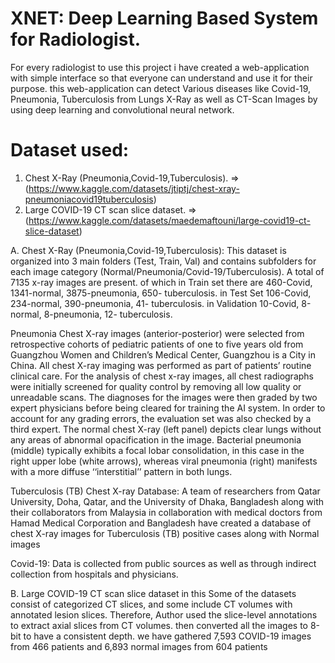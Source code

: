 # XNET: Deep Learning Based System for Radiologist.


For every radiologist to use this project i have created a web-application with simple interface so that everyone can understand and use it for their purpose.
this web-application can detect Various diseases like Covid-19, Pneumonia, Tuberculosis from Lungs X-Ray as well as CT-Scan Images by using deep learning and convolutional neural network.



# Dataset used:


1. Chest X-Ray (Pneumonia,Covid-19,Tuberculosis). => (https://www.kaggle.com/datasets/jtiptj/chest-xray-pneumoniacovid19tuberculosis)
2. Large COVID-19 CT scan slice dataset. => (https://www.kaggle.com/datasets/maedemaftouni/large-covid19-ct-slice-dataset)


A. Chest X-Ray (Pneumonia,Covid-19,Tuberculosis):
This dataset is organized into 3 main folders (Test, Train, Val) and contains subfolders for each image category (Normal/Pneumonia/Covid-19/Tuberculosis). A total of 7135 x-ray images are present. of which 
in Train set there are 460-Covid, 1341-normal, 3875-pneumonia, 650- tuberculosis.
in Test Set 106-Covid, 234-normal, 390-pneumonia, 41- tuberculosis.
in Validation 10-Covid, 8-normal, 8-pneumonia, 12- tuberculosis.

Pneumonia Chest X-ray images (anterior-posterior) were selected from retrospective cohorts of pediatric patients of one to five years old from Guangzhou Women and Children’s Medical Center, Guangzhou is a City in China. All chest X-ray imaging was performed as part of patients’ routine clinical care.
For the analysis of chest x-ray images, all chest radiographs were initially screened for quality control by removing all low quality or unreadable scans. The diagnoses for the images were then graded by two expert physicians before being cleared for training the AI system. In order to account for any grading errors, the evaluation set was also checked by a third expert.
The normal chest X-ray (left panel) depicts clear lungs without any areas of abnormal opacification in the image. Bacterial pneumonia (middle) typically exhibits a focal lobar consolidation, in this case in the right upper lobe (white arrows), whereas viral pneumonia (right) manifests with a more diffuse ‘‘interstitial’’ pattern in both lungs.

Tuberculosis (TB) Chest X-ray Database: A team of researchers from Qatar University, Doha, Qatar, and the University of Dhaka, Bangladesh along with their collaborators from Malaysia in collaboration with medical doctors from Hamad Medical Corporation and Bangladesh have created a database of chest X-ray images for Tuberculosis (TB) positive cases along with Normal images

Covid-19: Data is collected from public sources as well as through indirect collection from hospitals and physicians.


B. Large COVID-19 CT scan slice dataset
in this Some of the datasets consist of categorized CT slices, and some include CT volumes with annotated lesion slices. 
Therefore, Author used the slice-level annotations to extract axial slices from CT volumes. then converted all the images to 8-bit to have a consistent depth.
we have gathered 7,593 COVID-19 images from 466 patients and 6,893 normal images from 604 patients
